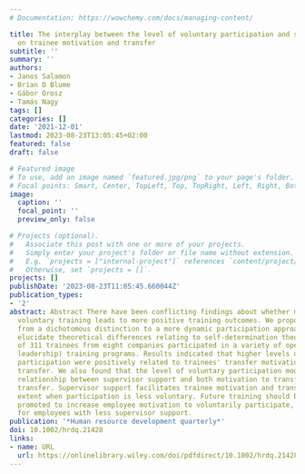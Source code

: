 ```yaml
---
# Documentation: https://wowchemy.com/docs/managing-content/

title: The interplay between the level of voluntary participation and supervisor support
  on trainee motivation and transfer
subtitle: ''
summary: ''
authors:
- Janos Salamon
- Brian D Blume
- Gábor Orosz
- Tamás Nagy
tags: []
categories: []
date: '2021-12-01'
lastmod: 2023-08-23T13:05:45+02:00
featured: false
draft: false

# Featured image
# To use, add an image named `featured.jpg/png` to your page's folder.
# Focal points: Smart, Center, TopLeft, Top, TopRight, Left, Right, BottomLeft, Bottom, BottomRight.
image:
  caption: ''
  focal_point: ''
  preview_only: false

# Projects (optional).
#   Associate this post with one or more of your projects.
#   Simply enter your project's folder or file name without extension.
#   E.g. `projects = ["internal-project"]` references `content/project/deep-learning/index.md`.
#   Otherwise, set `projects = []`.
projects: []
publishDate: '2023-08-23T11:05:45.660044Z'
publication_types:
- '2'
abstract: Abstract There have been conflicting findings about whether mandatory versus
  voluntary training leads to more positive training outcomes. We propose moving away
  from a dichotomous distinction to a more dynamic participation approach to better
  elucidate theoretical differences relating to self-determination theory. A sample
  of 311 trainees from eight companies participated in a variety of open skill (e.g.,
  leadership) training programs. Results indicated that higher levels of voluntary
  participation were positively related to trainees' transfer motivation and training
  transfer. We also found that the level of voluntary participation moderates the
  relationship between supervisor support and both motivation to transfer and training
  transfer. Supervisor support facilitates trainee motivation and transfer to a larger
  extent when participation is less voluntary. Future training should be framed and
  promoted to increase employee motivation to voluntarily participate, especially
  for employees with less supervisor support.
publication: '*Human resource development quarterly*'
doi: 10.1002/hrdq.21428
links:
- name: URL
  url: https://onlinelibrary.wiley.com/doi/pdfdirect/10.1002/hrdq.21428
---
```

